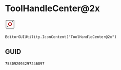 # ToolHandleCenter@2x
![](/img/ToolHandleCenter@2x.png)

``` CSharp
EditorGUIUtility.IconContent("ToolHandleCenter@2x")
```
## GUID
```
753092093297246897
```
